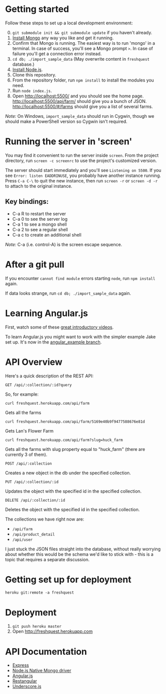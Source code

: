 Getting started
===============

Follow these steps to set up a local development environment:

0. `git submodule init && git submodule update` if you haven't already.
1. [Install Mongo][] any way you like and get it running.
1. Confirm that Mongo is running. The easiest way is to run 'mongo' in a terminal.
   In case of success, you'll see a Mongo prompt `>`. In case of failure you'll
   get a connection error instead.
2. `cd db; ./import_sample_data` (May overwrite content in `freshquest`
    database.)
3. [Install Node.js][install node].
4. Clone this repository.
5. From the repository folder, run `npm install` to install the modules you need.
6. Run `node index.js`.
7. Open [http://localhost:5500/](http://localhost:5500/) and you should see the
   home page. [http://localhost:5500/api/farm/](http://localhost:5500/api/farm/)
   should give you a bunch of JSON.
   [http://localhost:5500/#/farms](http://localhost:5500/farmers/)
   should give you a list of several farms.

[install node]: http://nodejs.org/
[install mongo]: http://docs.mongodb.org/manual/installation/

*Note:* On Windows, `import_sample_data` should run in Cygwin, though we should
make a PowerShell version so Cygwin isn't required.

Running the server in 'screen'
==============================

You may find it convenient to run the server inside `screen`. From the project
directory, run `screen -c screenrc` to use the project's customized version.

The server should start immediately and you'll see `Listening on 5500`.
If you see `Error: listen EADDRINUSE`, you probably have another instance running.
Press `C-a C-\` to quit the new instance, then run `screen -r` or `screen -d -r`
to attach to the original instance.

## Key bindings:
 -  C-a R to restart the server
 -  C-a 0 to see the server log
 -  C-a 1 to see a mongo shell
 -  C-a 2 to see a regular shell
 -  C-a c to create an additional shell

*Note:* C-a (i.e. control-A) is the screen escape sequence.

After a git pull
================

If you encounter `cannot find module` errors starting `node`, run `npm install` again.

If data looks strange, run `cd db; ./import_sample_data` again.

Learning Angular.js
===================

First, watch some of these [great introductory videos][egghead].

To learn Angular.js you might want to work with the simpler example Jake set up. It's now
in the [angular_example branch][angular_example].

[angular_example]: https://bitbucket.org/freshquest/freshquest-node/commits/all/tip/angular_example
[egghead]: http://www.egghead.io/

API Overview
============

Here's a quick description of the REST API:

`GET /api/:collection/:id?query`

So, for example:

`curl freshquest.herokuapp.com/api/farm`

Gets all the farms

`curl freshquest.herokuapp.com/api/farm/5169e40b9f9477588676e81d`

Gets Lan's Flower Farm

`curl freshquest.herokuapp.com/api/farm?slug=huck_farm`

Gets all the farms with slug property equal to "huck_farm" (there are currently 3 of them).

`POST /api/:collection`

Creates a new object in the db under the specified collection.

`PUT /api/:collection/:id`

Updates the object with the specified id in the specified collection.

`DELETE /api/:collection/:id`

Deletes the object with the specified id in the specified collection.

The collections we have right now are:
* `/api/farm`
* `/api/product_detail`
* `/api/user`

I just stuck the JSON files straight into the database, without really worrying about whether this would be the schema we'd like to stick with - this is a topic that requires a separate discussion.

Getting set up for deployment
=============================

`heroku git:remote -a freshquest`

Deployment
==========

1. `git push heroku master`
2. Open http://freshquest.herokuapp.com

API Documentation
=================

 -  [Express](http://expressjs.com/api.html)
 -  [Node.js Native Mongo driver](http://mongodb.github.io/node-mongodb-native/)
 -  [Angular.js](http://docs.angularjs.org/api/)
 -  [Restangular](https://github.com/mgonto/restangular)
 -  [Underscore.js](http://underscorejs.org/)
